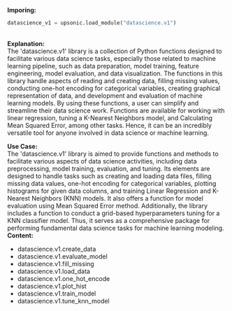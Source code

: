<b class="custom_code_highlight_green">Imporing:</b><br>
```python
datascience_v1 = upsonic.load_module("datascience.v1")
```
<br><b class="custom_code_highlight_green">Explanation:</b><br>The 'datascience.v1' library is a collection of Python functions designed to facilitate various data science tasks, especially those related to machine learning pipeline, such as data preparation, model training, feature engineering, model evaluation, and data visualization. The functions in this library handle aspects of reading and creating data, filling missing values, conducting one-hot encoding for categorical variables, creating graphical representation of data, and development and evaluation of machine learning models. By using these functions, a user can simplify and streamline their data science work. Functions are available for working with linear regression, tuning a K-Nearest Neighbors model, and Calculating Mean Squared Error, among other tasks. Hence, it can be an incredibly versatile tool for anyone involved in data science or machine learning.

<b class="custom_code_highlight_green">Use Case:</b><br>The 'datascience.v1' library is aimed to provide functions and methods to facilitate various aspects of data science activities, including data preprocessing, model training, evaluation, and tuning. Its elements are designed to handle tasks such as creating and loading data files, filling missing data values, one-hot encoding for categorical variables, plotting histograms for given data columns, and training Linear Regression and K-Nearest Neighbors (KNN) models. It also offers a function for model evaluation using Mean Squared Error method. Additionally, the library includes a function to conduct a grid-based hyperparameters tuning for a KNN classifier model. Thus, it serves as a comprehensive package for performing fundamental data science tasks for machine learning modeling.
<br><b class="custom_code_highlight_green">Content:</b><br>
  - datascience.v1.create_data
  - datascience.v1.evaluate_model
  - datascience.v1.fill_missing
  - datascience.v1.load_data
  - datascience.v1.one_hot_encode
  - datascience.v1.plot_hist
  - datascience.v1.train_model
  - datascience.v1.tune_knn_model
